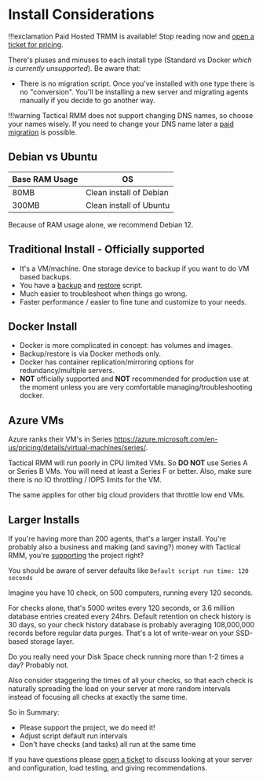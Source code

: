 # Install Considerations

!!!exclamation
    Paid Hosted TRMM is available! Stop reading now and [open a ticket for pricing](https://support.amidaware.com).

There's pluses and minuses to each install type (Standard vs Docker *which is currently unsupported*). Be aware that:

- There is no migration script. Once you've installed with one type there is no "conversion". You'll be installing a new server and migrating agents manually if you decide to go another way.

!!!warning
    Tactical RMM does not support changing DNS names, so choose your names wisely. If you need to change your DNS name later a [paid migration](https://support.amidaware.com) is possible.

## Debian vs Ubuntu

| Base RAM Usage | OS |
| --- | --- |
| 80MB | Clean install of Debian |
| 300MB | Clean install of Ubuntu |

Because of RAM usage alone, we recommend Debian 12.

## Traditional Install - **Officially supported**

- It's a VM/machine. One storage device to backup if you want to do VM based backups.
- You have a [backup](backup.md) and [restore](restore.md) script.
- Much easier to troubleshoot when things go wrong.
- Faster performance / easier to fine tune and customize to your needs.

## Docker Install
- Docker is more complicated in concept: has volumes and images.
- Backup/restore is via Docker methods only.
- Docker has container replication/mirroring options for redundancy/multiple servers.
- **NOT** officially supported and **NOT** recommended for production use at the moment unless you are very comfortable managing/troubleshooting docker.

## Azure VMs

Azure ranks their VM's in Series <https://azure.microsoft.com/en-us/pricing/details/virtual-machines/series/>.

Tactical RMM will run poorly in CPU limited VMs. So **DO NOT** use Series A or Series B VMs. You will need at least a Series F or better. Also, make sure there is no IO throttling / IOPS limits for the VM.

The same applies for other big cloud providers that throttle low end VMs.

## Larger Installs

If you're having more than 200 agents, that's a larger install. You're probably also a business and making (and saving?) money with Tactical RMM, you're [supporting](code_signing.md) the project right?

You should be aware of server defaults like `Default script run time: 120 seconds`

Imagine you have 10 check, on 500 computers, running every 120 seconds. 

For checks alone, that's 5000 writes every 120 seconds, or 3.6 million database entries created every 24hrs. Default retention on check history is 30 days, so your check history database is probably averaging 108,000,000 records before regular data purges. That's a lot of write-wear on your SSD-based storage layer. 

Do you really need your Disk Space check running more than 1-2 times a day? Probably not. 

Also consider staggering the times of all your checks, so that each check is naturally spreading the load on your server at more random intervals instead of focusing all checks at exactly the same time. 

So in Summary:

- Please support the project, we do need it!
- Adjust script default run intervals
- Don't have checks (and tasks) all run at the same time

If you have questions please [open a ticket](https://support.amidaware.com) to discuss looking at your server and configuration, load testing, and giving recommendations.
